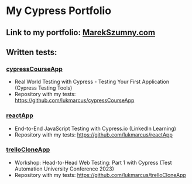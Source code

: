 # My Cypress Portfolio

## Link to my portfolio: [MarekSzumny.com](https://marekszumny.com/)

## Written tests:

### [cypressCourseApp](/cypressCourseApp)
- Real World Testing with Cypress - Testing Your First Application (Cypress Testing Tools)
- Repository with my tests: https://github.com/lukmarcus/cypressCourseApp

### [reactApp](/reactApp)
- End-to-End JavaScript Testing with Cypress.io (LinkedIn Learning)
- Repository with my tests: https://github.com/lukmarcus/reactApp

### [trelloCloneApp](/trelloCloneApp)
- Workshop: Head-to-Head Web Testing: Part 1 with Cypress (Test Automation University Conference 2023)
- Repository with my tests: https://github.com/lukmarcus/trelloCloneApp
